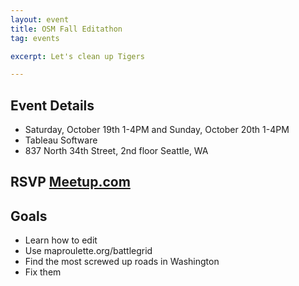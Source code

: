 ```yaml
---
layout: event
title: OSM Fall Editathon
tag: events

excerpt: Let's clean up Tigers

---
```

Event Details
-------------

* Saturday, October 19th 1-4PM and Sunday, October 20th 1-4PM
* Tableau Software
* 837 North 34th Street, 2nd floor Seattle, WA

RSVP [Meetup.com](http://meetup.com/OpenStreetMap-Seattle/events/137406102/)
---------------------------------

Goals
-----------
* Learn how to edit
* Use maproulette.org/battlegrid
* Find the most screwed up roads in Washington
* Fix them

